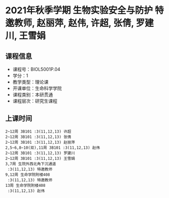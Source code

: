 # 2021年秋季学期 生物实验安全与防护 特邀教师, 赵丽萍, 赵伟, 许超, 张倩, 罗建川, 王雪娟






## 课程信息

- 课程号：BIOL5001P.04
- 学分：1
- 教学类型：理论课
- 开课单位：生命科学学院
- 课程类别：本研贯通
- 课程层次：研究生课程

## 上课时间

```
2~12周 3B101 :3(11,12,13) 许超
2~12周 3B101 :3(11,12,13) 张倩
2~12周 3B101 :3(11,12,13) 赵丽萍
2,5~6,8~10(双),11周 3B101 :3(11,12,13) 赵伟
2~12周 3B101 :3(11,12,13) 罗建川
2~12周 3B101 :3(11,12,13) 王雪娟
3,7周 生院外西北角下沉通道
 :3(11,12,13) 特邀教师
9,12周 生命学院附楼408
 :3(11,12,13) 特邀教师
13周 生命学院附楼408
 :3(11,12,13) 赵伟
```

